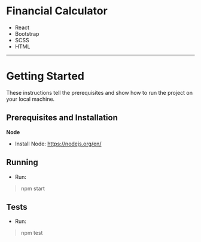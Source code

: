 Financial Calculator 
===================

 - React
 - Bootstrap
 - SCSS  
 - HTML

----
 
# Getting Started
These instructions tell the prerequisites and show how to run the project on your local machine.

## Prerequisites and Installation

**Node**
  
 - Install Node: https://nodejs.org/en/

## Running

 - Run: 

> npm start

## Tests

- Run:

> npm test